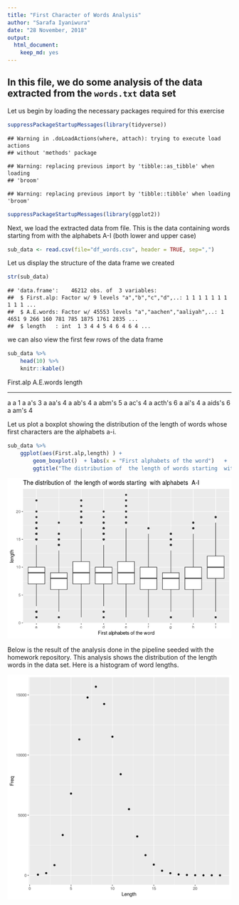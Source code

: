 ```yaml
---
title: "First Character of Words Analysis"
author: "Sarafa Iyaniwura"
date: "28 November, 2018"
output:
  html_document:
    keep_md: yes
---
```


## In this file, we do some analysis of the data extracted from the `words.txt` data set

Let us begin by loading the necessary packages required for this exercise


```r
suppressPackageStartupMessages(library(tidyverse))
```

```
## Warning in .doLoadActions(where, attach): trying to execute load actions
## without 'methods' package
```

```
## Warning: replacing previous import by 'tibble::as_tibble' when loading
## 'broom'
```

```
## Warning: replacing previous import by 'tibble::tibble' when loading 'broom'
```

```r
suppressPackageStartupMessages(library(ggplot2))
```


Next, we  load the extracted data from file. This is the data containing words starting from with the alphabets A-I (both lower and upper case)


```r
sub_data <- read.csv(file="df_words.csv", header = TRUE, sep=",")
```

Let us display the structure of the data frame we created


```r
str(sub_data)
```

```
## 'data.frame':	46212 obs. of  3 variables:
##  $ First.alp: Factor w/ 9 levels "a","b","c","d",..: 1 1 1 1 1 1 1 1 1 1 ...
##  $ A.E.words: Factor w/ 45553 levels "a","aachen","aaliyah",..: 1 4651 9 266 160 781 785 1875 1761 2835 ...
##  $ length   : int  1 3 4 4 5 4 6 4 6 4 ...
```

we can also view the first few rows of the data frame


```r
sub_data %>% 
	head(10) %>%
	knitr::kable()
```



First.alp   A.E.words    length
----------  ----------  -------
a           a                 1
a           a's               3
a           aa's              4
a           ab's              4
a           abm's             5
a           ac's              4
a           acth's            6
a           ai's              4
a           aids's            6
a           am's              4

Let us plot a boxplot showing the distribution of the  length of words whose first characters are the alphabets a-i.


```r
sub_data %>%
	ggplot(aes(First.alp,length) ) + 
		geom_boxplot()  + labs(x = "First alphabets of the word")   + 
		ggtitle("The distribution of  the length of words starting  with alphabets  A-I")
```

![](Analysis_report_files/figure-html/unnamed-chunk-5-1.png)<!-- -->


Below is the result of the analysis done in the pipeline seeded with the homework repository. This analysis shows the distribution of the length words in the data set. Here is a histogram of word lengths.

![*Fig. 1* A histogram of English word lengths](histogram.png)


